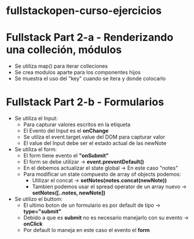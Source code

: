 # fullstackopen-curso-ejercicios

# Fullstack Part 2-a - Renderizando una colleción, módulos

- Se utiliza map() para iterar colleciones
- Se crea modulos aparte para los componentes hijos
- Se muestra el uso del "key" cuando se itera y donde colocarlo

# Fullstack Part 2-b - Formularios

- Se utiliza el Input: 
    - Para capturar valores escritos en la etiqueta
    - El Evento del Input es el **onChange**
    - Se utilza el event.target.value del DOM para capturar valor
    - El value del Input debe ser el estado actual de las newNote
- Se utiliza el form:
    - El form tiene evento el **"onSubmit"**
    - El form se debe utilizar -> **event.preventDefault()**
    - En el debemos actualizar el state global ->  En este caso "notes"
    - Para modificar un state compuesto de array of objects podemos:
        - Utilizar el concat -> **setNotes(notes.concat(newNote))**
        - Tambien podemos usar el spread operator de un array nuevo ->  **setNotes([..notes, newNote])**
- Se utilizo el buttom:
    - El ultimo boton de un formulario es por default de tipo -> **type="submit"**
    - Debido a que es **submit** no es necesario manejarlo con su evento -> **onClick**
    - Por default lo maneja en este caso el evento el **form**